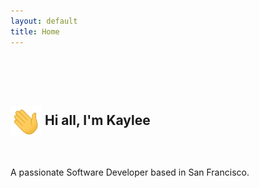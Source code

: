```yaml
---
layout: default
title: Home
---
```


<br><br><br>

<h2>
	<img align="center" src="img/wave.gif" width="50px"> Hi all, I'm Kaylee 
</h2>

<br>

A passionate Software Developer based in San Francisco.

<br><br><br>
